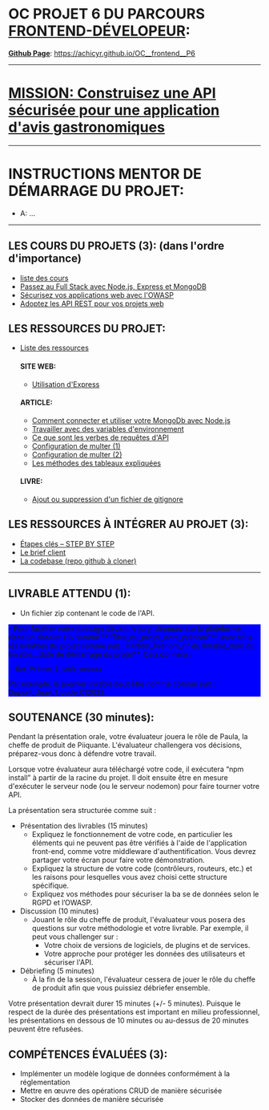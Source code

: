 # OC PROJET 6 DU PARCOURS [FRONTEND-DÉVELOPEUR](https://openclassrooms.com/fr/paths/185-developpeur-web#path-tabs): 

**<u>Github Page</u>**: https://achicyr.github.io/OC__frontend__P6

--- 

# [MISSION: Construisez une API sécurisée pour une application d'avis gastronomiques](https://openclassrooms.com/fr/projects/construisez-une-api-securisee-pour-une-application-davis-gastronomiques/assignment)

---

# INSTRUCTIONS MENTOR DE DÉMARRAGE DU PROJET:

- A: 
...

---

## LES COURS DU PROJETS (3): (dans l'ordre d'importance)
- [liste des cours](https://openclassrooms.com/fr/projects/construisez-une-api-securisee-pour-une-application-davis-gastronomiques/courses)
- [Passez au Full Stack avec Node.js, Express et MongoDB](https://openclassrooms.com/fr/courses/6390246-passez-au-full-stack-avec-node-js-express-et-mongodb)
- [Sécurisez vos applications web avec l'OWASP](https://openclassrooms.com/fr/courses/6179306-securisez-vos-applications-web-avec-lowasp)
- [Adoptez les API REST pour vos projets web](https://openclassrooms.com/fr/courses/6573181-adoptez-les-api-rest-pour-vos-projets-web)

## LES RESSOURCES DU PROJET:
- [Liste des ressources](https://openclassrooms.com/fr/projects/construisez-une-api-securisee-pour-une-application-davis-gastronomiques/resources)

    #### SITE WEB:
    - [Utilisation d'Express](http://expressjs.com/fr/ "Site web officiel d'Express")

    #### ARTICLE:
    - [Comment connecter et utiliser votre MongoDb avec Node.js](https://atinux.developpez.com/tutoriels/javascript/mongodb-nodejs-mongoose/ "Tutoriel par Sébastien Chopin (02/2013)")
    - [Travailler avec des variables d'environnement](https://ichi.pro/fr/gerez-les-variables-d-environnement-dans-votre-application-nodejs-avec-dotenv-90198954812747 "Article sur ichi.pro")
    - [Ce que sont les verbes de requêtes d'API](https://www.gekko.fr/les-bonnes-pratiques-a-suivre-pour-developper-des-apis-rest/ "Article sur gekko.fr (10/2019)")
    - [Configuration de multer (1)](https://dev.to/aimalm/upload-single-file-in-node-js-using-express-and-multer-in-6-steps-4o9p "Contenu rédigé en anglais, par Aimal Maarij, 04/2021 (v2: 05/2021)")
    - [Configuration de multer (2)](https://ichi.pro/fr/telecharger-un-fichier-avec-multer-dans-les-applications-node-js-208100977885636 "Article sur ichi.pro")
    - [Les méthodes des tableaux expliquées](https://developer.mozilla.org/fr/docs/Learn/JavaScript/First_steps/Arrays "Guide de Mozilla officiel")

    #### LIVRE:
    - [Ajout ou suppression d'un fichier de gitignore](https://alexgirard.com/git-book/intermediaire/git-ignore/ "§2.2 du livre Pro Git, par Scott Chacon et Ben Straub, traduit par Alex Girard")

## LES RESSOURCES À INTÉGRER AU PROJET (3):
- [Étapes clés – STEP BY STEP](https://s3.eu-west-1.amazonaws.com/course.oc-static.com/projects/DWJ_FR_P6/Guide+E%CC%81tapes+Cle%CC%81s_DW_P6.pdf)
- [Le brief client](https://s3.eu-west-1.amazonaws.com/course.oc-static.com/projects/DWJ_FR_P6/Requirements_DW_P6.pdf)
- [La codebase (repo github à cloner)](https://github.com/OpenClassrooms-Student-Center/Web-Developer-P6)

---

## LIVRABLE ATTENDU (1):

- Un fichier zip contenant le code de l'API.

<div style="background:blue;">
- Pour faciliter votre passage devant le jury, déposez sur la plateforme, dans un dossier zip nommé **“Titre_du_projet_nom_prénom”**, avec tous les livrables du projet comme suit : **Nom_Prénom_n° du livrable_nom du livrable__date de démarrage du projet**. Cela donnera :  

    - Nom_Prénom_1_code_mmaaaa.

Par exemple, le premier livrable peut être nommé comme suit : Dupont_Jean_1_code_012022.
</div>


## SOUTENANCE (30 minutes):

Pendant la présentation orale, votre évaluateur jouera le rôle de Paula, la cheffe de produit de Piiquante. L'évaluateur challengera vos décisions, préparez-vous donc à défendre votre travail.

Lorsque votre évaluateur aura téléchargé votre code, il exécutera “npm install” à partir de la racine du projet. Il doit ensuite être en mesure d'exécuter le serveur node (ou le serveur nodemon) pour faire tourner votre API.

La présentation sera structurée comme suit :

- Présentation des livrables (15 minutes)
    - Expliquez le fonctionnement de votre code, en particulier les éléments qui ne peuvent pas être vérifiés à l'aide de l'application front-end, comme votre middleware d'authentification. Vous devrez partager votre écran pour faire votre démonstration.
    - Expliquez la structure de votre code (contrôleurs, routeurs, etc.) et les raisons pour lesquelles vous avez choisi cette structure spécifique.
    - Expliquez vos méthodes pour sécuriser la ba   se de données selon le RGPD et l’OWASP.
- Discussion (10 minutes)
    - Jouant le rôle du cheffe de produit, l'évaluateur vous posera des questions sur votre méthodologie et votre livrable. Par exemple, il peut vous challenger sur :
        - Votre choix de versions de logiciels, de plugins et de services.
        - Votre approche pour protéger les données des utilisateurs et sécuriser l'API. 
- Débriefing (5 minutes)
    - À la fin de la session, l'évaluateur cessera de jouer le rôle du cheffe de produit afin que vous puissiez débriefer ensemble.

Votre présentation devrait durer 15 minutes (+/- 5 minutes). Puisque le respect de la durée des présentations est important en milieu professionnel, les présentations en dessous de 10 minutes ou au-dessus de 20 minutes peuvent être refusées.


## COMPÉTENCES ÉVALUÉES (3):

- Implémenter un modèle logique de données conformément à la réglementation
- Mettre en œuvre des opérations CRUD de manière sécurisée
- Stocker des données de manière sécurisée